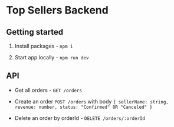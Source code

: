# Top Sellers Backend

## Getting started

1. Install packages - `npm i`

2. Start app locally - `npm run dev`

## API

- Get all orders - `GET /orders`

- Create an order `POST /orders` with body `{ sellerName: string, revenue: number, status: "Confirmed" OR "Canceled" }`

- Delete an order by orderId - `DELETE /orders/:orderId`
